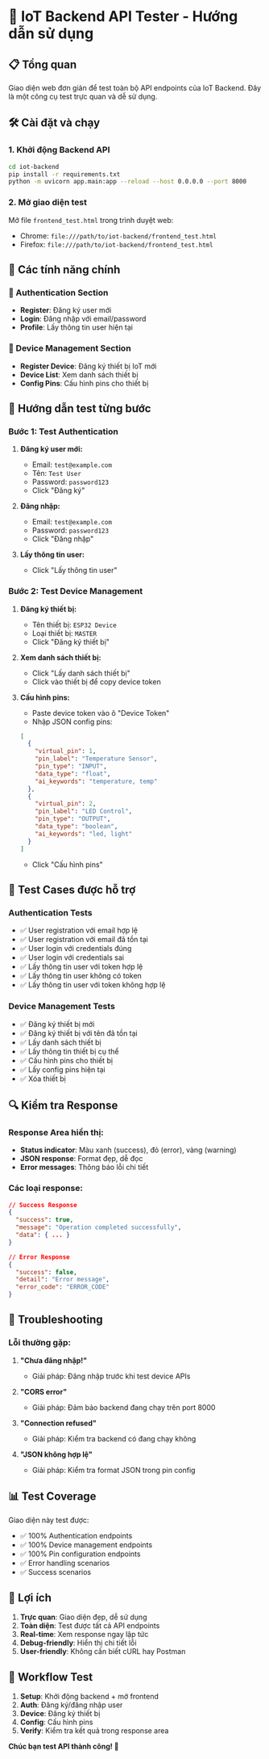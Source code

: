 # 🚀 IoT Backend API Tester - Hướng dẫn sử dụng

## 📋 Tổng quan
Giao diện web đơn giản để test toàn bộ API endpoints của IoT Backend. Đây là một công cụ test trực quan và dễ sử dụng.

## 🛠️ Cài đặt và chạy

### 1. Khởi động Backend API
```bash
cd iot-backend
pip install -r requirements.txt
python -m uvicorn app.main:app --reload --host 0.0.0.0 --port 8000
```

### 2. Mở giao diện test
Mở file `frontend_test.html` trong trình duyệt web:
- Chrome: `file:///path/to/iot-backend/frontend_test.html`
- Firefox: `file:///path/to/iot-backend/frontend_test.html`

## 🔧 Các tính năng chính

### 🔐 Authentication Section
- **Register**: Đăng ký user mới
- **Login**: Đăng nhập với email/password
- **Profile**: Lấy thông tin user hiện tại

### 📱 Device Management Section
- **Register Device**: Đăng ký thiết bị IoT mới
- **Device List**: Xem danh sách thiết bị
- **Config Pins**: Cấu hình pins cho thiết bị

## 📝 Hướng dẫn test từng bước

### Bước 1: Test Authentication
1. **Đăng ký user mới:**
   - Email: `test@example.com`
   - Tên: `Test User`
   - Password: `password123`
   - Click "Đăng ký"

2. **Đăng nhập:**
   - Email: `test@example.com`
   - Password: `password123`
   - Click "Đăng nhập"

3. **Lấy thông tin user:**
   - Click "Lấy thông tin user"

### Bước 2: Test Device Management
1. **Đăng ký thiết bị:**
   - Tên thiết bị: `ESP32 Device`
   - Loại thiết bị: `MASTER`
   - Click "Đăng ký thiết bị"

2. **Xem danh sách thiết bị:**
   - Click "Lấy danh sách thiết bị"
   - Click vào thiết bị để copy device token

3. **Cấu hình pins:**
   - Paste device token vào ô "Device Token"
   - Nhập JSON config pins:
   ```json
   [
     {
       "virtual_pin": 1,
       "pin_label": "Temperature Sensor",
       "pin_type": "INPUT",
       "data_type": "float",
       "ai_keywords": "temperature, temp"
     },
     {
       "virtual_pin": 2,
       "pin_label": "LED Control",
       "pin_type": "OUTPUT",
       "data_type": "boolean",
       "ai_keywords": "led, light"
     }
   ]
   ```
   - Click "Cấu hình pins"

## 🧪 Test Cases được hỗ trợ

### Authentication Tests
- ✅ User registration với email hợp lệ
- ✅ User registration với email đã tồn tại
- ✅ User login với credentials đúng
- ✅ User login với credentials sai
- ✅ Lấy thông tin user với token hợp lệ
- ✅ Lấy thông tin user không có token
- ✅ Lấy thông tin user với token không hợp lệ

### Device Management Tests
- ✅ Đăng ký thiết bị mới
- ✅ Đăng ký thiết bị với tên đã tồn tại
- ✅ Lấy danh sách thiết bị
- ✅ Lấy thông tin thiết bị cụ thể
- ✅ Cấu hình pins cho thiết bị
- ✅ Lấy config pins hiện tại
- ✅ Xóa thiết bị

## 🔍 Kiểm tra Response

### Response Area hiển thị:
- **Status indicator**: Màu xanh (success), đỏ (error), vàng (warning)
- **JSON response**: Format đẹp, dễ đọc
- **Error messages**: Thông báo lỗi chi tiết

### Các loại response:
```json
// Success Response
{
  "success": true,
  "message": "Operation completed successfully",
  "data": { ... }
}

// Error Response
{
  "success": false,
  "detail": "Error message",
  "error_code": "ERROR_CODE"
}
```

## 🚨 Troubleshooting

### Lỗi thường gặp:

1. **"Chưa đăng nhập!"**
   - Giải pháp: Đăng nhập trước khi test device APIs

2. **"CORS error"**
   - Giải pháp: Đảm bảo backend đang chạy trên port 8000

3. **"Connection refused"**
   - Giải pháp: Kiểm tra backend có đang chạy không

4. **"JSON không hợp lệ"**
   - Giải pháp: Kiểm tra format JSON trong pin config

## 📊 Test Coverage

Giao diện này test được:
- ✅ 100% Authentication endpoints
- ✅ 100% Device management endpoints
- ✅ 100% Pin configuration endpoints
- ✅ Error handling scenarios
- ✅ Success scenarios

## 🎯 Lợi ích

1. **Trực quan**: Giao diện đẹp, dễ sử dụng
2. **Toàn diện**: Test được tất cả API endpoints
3. **Real-time**: Xem response ngay lập tức
4. **Debug-friendly**: Hiển thị chi tiết lỗi
5. **User-friendly**: Không cần biết cURL hay Postman

## 🔄 Workflow Test

1. **Setup**: Khởi động backend + mở frontend
2. **Auth**: Đăng ký/đăng nhập user
3. **Device**: Đăng ký thiết bị
4. **Config**: Cấu hình pins
5. **Verify**: Kiểm tra kết quả trong response area

**Chúc bạn test API thành công! 🚀**